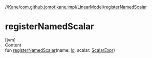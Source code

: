 //[Kane](../../index.md)/[com.github.jomof.kane.impl](../index.md)/[LinearModel](index.md)/[registerNamedScalar](register-named-scalar.md)



# registerNamedScalar  
[jvm]  
Content  
fun [registerNamedScalar](register-named-scalar.md)(name: [Id](../index.md#%5Bcom.github.jomof.kane.impl%2FId%2F%2F%2FPointingToDeclaration%2F%5D%2FClasslikes%2F-1588672227), scalar: [ScalarExpr](../../com.github.jomof.kane/-scalar-expr/index.md))  



